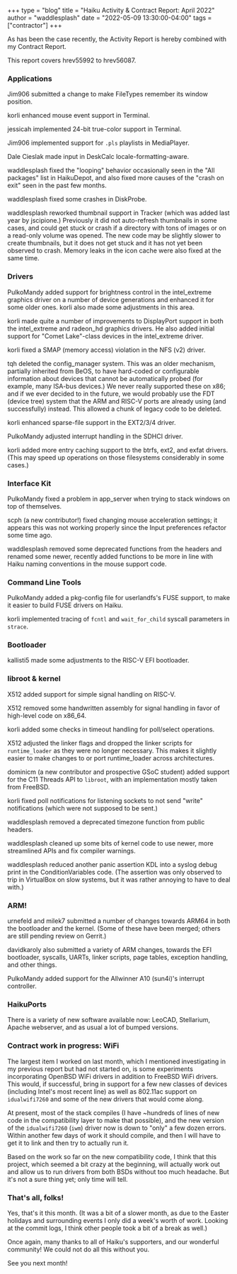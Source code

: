 +++
type = "blog"
title = "Haiku Activity & Contract Report: April 2022"
author = "waddlesplash"
date = "2022-05-09 13:30:00-04:00"
tags = ["contractor"]
+++

As has been the case recently, the Activity Report is hereby combined with my Contract Report.

This report covers hrev55992 to hrev56087.

<!--more-->

### Applications

Jim906 submitted a change to make FileTypes remember its window position.

korli enhanced mouse event support in Terminal.

jessicah implemented 24-bit true-color support in Terminal.

Jim906 implemented support for `.pls` playlists in MediaPlayer.

Dale Cieslak made input in DeskCalc locale-formatting-aware.

waddlesplash fixed the "looping" behavior occasionally seen in the "All packages" list in HaikuDepot, and also fixed more causes of the "crash on exit" seen in the past few months.

waddlesplash fixed some crashes in DiskProbe.

waddlesplash reworked thumbnail support in Tracker (which was added last year by jscipione.) Previously it did not auto-refresh thumbnails in some cases, and could get stuck or crash if a directory with tons of images or on a read-only volume was opened. The new code may be slightly slower to create thumbnails, but it does not get stuck and it has not yet been observed to crash. Memory leaks in the icon cache were also fixed at the same time.

### Drivers

PulkoMandy added support for brightness control in the intel_extreme graphics driver on a number of device generations and enhanced it for some older ones. korli also made some adjustments in this area.

korli made quite a number of improvements to DisplayPort support in both the intel_extreme and radeon_hd graphics drivers. He also added initial support for "Comet Lake"-class devices in the intel_extreme driver.

korli fixed a SMAP (memory access) violation in the NFS (v2) driver.

tqh deleted the config_manager system. This was an older mechanism, partially inherited from BeOS, to have hard-coded or configurable information about devices that cannot be automatically probed (for example, many ISA-bus devices.) We never really supported these on x86; and if we ever decided to in the future, we would probably use the FDT (device tree) system that the ARM and RISC-V ports are already using (and successfully) instead. This allowed a chunk of legacy code to be deleted.

korli enhanced sparse-file support in the EXT2/3/4 driver.

PulkoMandy adjusted interrupt handling in the SDHCI driver.

korli added more entry caching support to the btrfs, ext2, and exfat drivers. (This may speed up operations on those filesystems considerably in some cases.)

### Interface Kit

PulkoMandy fixed a problem in app_server when trying to stack windows on top of themselves.

scph (a new contributor!) fixed changing mouse acceleration settings; it appears this was not working properly since the Input preferences refactor some time ago.

waddlesplash removed some deprecated functions from the headers and renamed some newer, recently added functions to be more in line with Haiku naming conventions in the mouse support code.

### Command Line Tools

PulkoMandy added a pkg-config file for userlandfs's FUSE support, to make it easier to build FUSE drivers on Haiku.

korli implemented tracing of `fcntl` and `wait_for_child` syscall parameters in `strace`.

### Bootloader

kallisti5 made some adjustments to the RISC-V EFI bootloader.

### libroot & kernel

X512 added support for simple signal handling on RISC-V.

X512 removed some handwritten assembly for signal handling in favor of high-level code on x86_64.

korli added some checks in timeout handling for poll/select operations.

X512 adjusted the linker flags and dropped the linker scripts for `runtime_loader` as they were no longer necessary. This makes it slightly easier to make changes to or port runtime_loader across architectures.

dominicm (a new contributor and prospective GSoC student) added support for the C11 Threads API to `libroot`, with an implementation mostly taken from FreeBSD.

korli fixed poll notifications for listening sockets to not send "write" notifications (which were not supposed to be sent.)

waddlesplash removed a deprecated timezone function from public headers.

waddlesplash cleaned up some bits of kernel code to use newer, more streamlined APIs and fix compiler warnings.

waddlesplash reduced another panic assertion KDL into a syslog debug print in the ConditionVariables code. (The assertion was only observed to trip in VirtualBox on slow systems, but it was rather annoying to have to deal with.)

### ARM!

urnefeld and milek7 submitted a number of changes towards ARM64 in both the bootloader and the kernel. (Some of these have been merged; others are still pending review on Gerrit.)

davidkaroly also submitted a variety of ARM changes, towards the EFI bootloader, syscalls, UARTs, linker scripts, page tables, exception handling, and other things.

PulkoMandy added support for the Allwinner A10 (sun4i)'s interrupt controller.

### HaikuPorts

There is a variety of new software available now: LeoCAD, Stellarium, Apache webserver, and as usual a lot of bumped versions.

### Contract work in progress: WiFi

The largest item I worked on last month, which I mentioned investigating in my previous report but had not started on, is some experiments incorporating OpenBSD WiFi drivers in addition to FreeBSD WiFi drivers. This would, if successful, bring in support for a few new classes of devices (including Intel's most recent line) as well as 802.11ac support on `idualwifi7260` and some of the new drivers that would come along.

At present, most of the stack compiles (I have ~hundreds of lines of new code in the compatibility layer to make that possible), and the new version of the `idualwifi7260` (`iwm`) driver now is down to "only" a few dozen errors. Within another few days of work it should compile, and then I will have to get it to link and then try to actually run it.

Based on the work so far on the new compatibility code, I think that this project, which seemed a bit crazy at the beginning, will actually work out and allow us to run drivers from both BSDs without too much headache. But it's not a sure thing yet; only time will tell.

### That's all, folks!

Yes, that's it this month. (It was a bit of a slower month, as due to the Easter holidays and surrounding events I only did a week's worth of work. Looking at the commit logs, I think other people took a bit of a break as well.)

Once again, many thanks to all of Haiku's supporters, and our wonderful community! We could not do all this without you.

See you next month!
